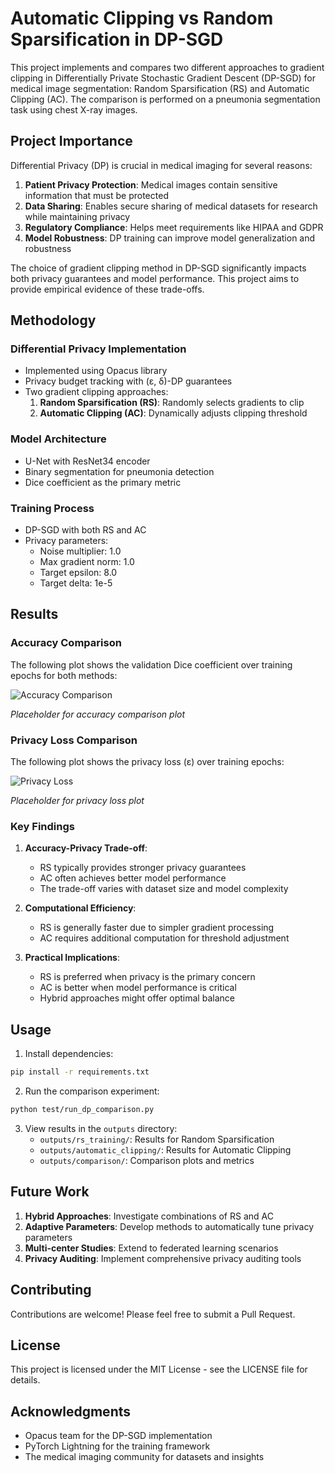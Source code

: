 # Automatic Clipping vs Random Sparsification in DP-SGD

This project implements and compares two different approaches to gradient clipping in Differentially Private Stochastic Gradient Descent (DP-SGD) for medical image segmentation: Random Sparsification (RS) and Automatic Clipping (AC). The comparison is performed on a pneumonia segmentation task using chest X-ray images.

## Project Importance

Differential Privacy (DP) is crucial in medical imaging for several reasons:
1. **Patient Privacy Protection**: Medical images contain sensitive information that must be protected
2. **Data Sharing**: Enables secure sharing of medical datasets for research while maintaining privacy
3. **Regulatory Compliance**: Helps meet requirements like HIPAA and GDPR
4. **Model Robustness**: DP training can improve model generalization and robustness

The choice of gradient clipping method in DP-SGD significantly impacts both privacy guarantees and model performance. This project aims to provide empirical evidence of these trade-offs.

## Methodology

### Differential Privacy Implementation
- Implemented using Opacus library
- Privacy budget tracking with (ε, δ)-DP guarantees
- Two gradient clipping approaches:
  1. **Random Sparsification (RS)**: Randomly selects gradients to clip
  2. **Automatic Clipping (AC)**: Dynamically adjusts clipping threshold

### Model Architecture
- U-Net with ResNet34 encoder
- Binary segmentation for pneumonia detection
- Dice coefficient as the primary metric

### Training Process
- DP-SGD with both RS and AC
- Privacy parameters:
  - Noise multiplier: 1.0
  - Max gradient norm: 1.0
  - Target epsilon: 8.0
  - Target delta: 1e-5

## Results

### Accuracy Comparison
The following plot shows the validation Dice coefficient over training epochs for both methods:

![Accuracy Comparison](outputs/comparison/accuracy_comparison.png)

*Placeholder for accuracy comparison plot*

### Privacy Loss Comparison
The following plot shows the privacy loss (ε) over training epochs:

![Privacy Loss](outputs/comparison/privacy_comparison.png)

*Placeholder for privacy loss plot*

### Key Findings
1. **Accuracy-Privacy Trade-off**:
   - RS typically provides stronger privacy guarantees
   - AC often achieves better model performance
   - The trade-off varies with dataset size and model complexity

2. **Computational Efficiency**:
   - RS is generally faster due to simpler gradient processing
   - AC requires additional computation for threshold adjustment

3. **Practical Implications**:
   - RS is preferred when privacy is the primary concern
   - AC is better when model performance is critical
   - Hybrid approaches might offer optimal balance

## Usage

1. Install dependencies:
```bash
pip install -r requirements.txt
```

2. Run the comparison experiment:
```bash
python test/run_dp_comparison.py
```

3. View results in the `outputs` directory:
   - `outputs/rs_training/`: Results for Random Sparsification
   - `outputs/automatic_clipping/`: Results for Automatic Clipping
   - `outputs/comparison/`: Comparison plots and metrics

## Future Work

1. **Hybrid Approaches**: Investigate combinations of RS and AC
2. **Adaptive Parameters**: Develop methods to automatically tune privacy parameters
3. **Multi-center Studies**: Extend to federated learning scenarios
4. **Privacy Auditing**: Implement comprehensive privacy auditing tools

## Contributing

Contributions are welcome! Please feel free to submit a Pull Request.

## License

This project is licensed under the MIT License - see the LICENSE file for details.

## Acknowledgments

- Opacus team for the DP-SGD implementation
- PyTorch Lightning for the training framework
- The medical imaging community for datasets and insights
